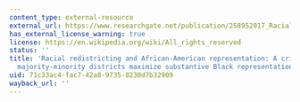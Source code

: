 ```yaml
---
content_type: external-resource
external_url: https://www.researchgate.net/publication/258952017_Racial_Redistricting_and_African-American_Representation_A_Critique_of_Do_Majority-Minority_Districts_Maximize_Substantive_Black_Representation_in_Congress
has_external_license_warning: true
license: https://en.wikipedia.org/wiki/All_rights_reserved
status: ''
title: 'Racial redistricting and African-American representation: A critique of ''Do
  majority-minority districts maximize substantive Black representation in Congress?'''
uid: 71c33ac4-fac7-42a8-9735-8230d7b32909
wayback_url: ''
---
```

